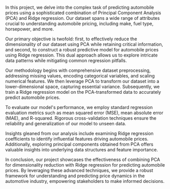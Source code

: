 In this project, we delve into the complex task of predicting automobile prices using a sophisticated combination of Principal Component Analysis (PCA) and Ridge regression. Our dataset spans a wide range of attributes crucial to understanding automobile pricing, including make, fuel type, horsepower, and more.

Our primary objective is twofold: first, to effectively reduce the dimensionality of our dataset using PCA while retaining critical information, and second, to construct a robust predictive model for automobile prices using Ridge regression. This dual approach allows us to explore intricate data patterns while mitigating common regression pitfalls.

Our methodology begins with comprehensive dataset preprocessing, addressing missing values, encoding categorical variables, and scaling numerical features. We then leverage PCA to transform our dataset into a lower-dimensional space, capturing essential variance. Subsequently, we train a Ridge regression model on the PCA-transformed data to accurately predict automobile prices.

To evaluate our model's performance, we employ standard regression evaluation metrics such as mean squared error (MSE), mean absolute error (MAE), and R-squared. Rigorous cross-validation techniques ensure the reliability and generalization of our model to unseen data.

Insights gleaned from our analysis include examining Ridge regression coefficients to identify influential features driving automobile prices. Additionally, exploring principal components obtained from PCA offers valuable insights into underlying data structures and feature importance.

In conclusion, our project showcases the effectiveness of combining PCA for dimensionality reduction with Ridge regression for predicting automobile prices. By leveraging these advanced techniques, we provide a robust framework for understanding and predicting price dynamics in the automotive industry, empowering stakeholders to make informed decisions.
